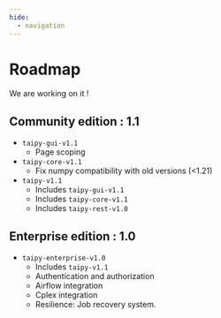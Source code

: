 ```yaml
---
hide:
  - navigation
---
```


# Roadmap

We are working on it !

## Community edition : 1.1

- `taipy-gui-v1.1`
    - Page scoping
- `taipy-core-v1.1`
    - Fix numpy compatibility with old versions (<1.21)
- `taipy-v1.1`
    - Includes `taipy-gui-v1.1`
    - Includes `taipy-core-v1.1`
    - Includes `taipy-rest-v1.0`

## Enterprise edition : 1.0

- `taipy-enterprise-v1.0`
    - Includes `taipy-v1.1`
    - Authentication and authorization
    - Airflow integration
    - Cplex integration
    - Resilience: Job recovery system.
